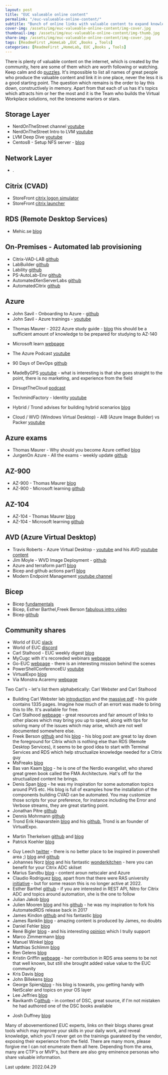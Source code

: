 ```yaml
---
layout: post
title: "EUC valueable online content"
permalink: "/euc-valueable-online-content/"
subtitle: "Bunch of online links with valuable content to expand knowledge in EUC area"
cover-img: /assets/img/euc-valueable-online-content/img-cover.jpg
thumbnail-img: /assets/img/euc-valueable-online-content/img-thumb.jpg
share-img: /assets/img/euc-valueable-online-content/img-cover.jpg
tags: [ReadmeFirst ,HomeLab ,EUC ,Books , Tools]
categories: [ReadmeFirst ,HomeLab, EUC ,Books , Tools]
---
```

There is plenty of valuable content on the internet, which is created by the community, here are some of them which are worth following or watching. Keep calm and do [puzzles](https://www.redbubble.com/shop/jackson+pollock+jigsaw-puzzles).
It's impossible to list all names of great people who produce the valuable content and link it in one place, never the less it is a good starting point. The question which remains is the order to lay this down, constructively in memory. Apart from that each of us has it's topics which attracts him or her the most and it is the Team who builds the Virtual Workplace solutions, not the lonesome wariors or stars.

## Storage Layer
+ NerdOnTheStreet channel [youtube](https://www.youtube.com/c/NerdOnTheStreet/videos)
+ NerdOnTheStreet Intro to LVM [youtube](https://www.youtube.com/watch?v=krerZ2TZvL8)
+ LVM Deep Dive [youtube](https://www.youtube.com/watch?v=MeltFN-bXrQ)
+ Centos8 - Setup NFS server - [blog](https://www.linuxtechi.com/setup-nfs-server-on-centos-8-rhel-8/)

## Network Layer
+ .

## Citrix (CVAD)
+ StoreFront [citrix logon simulator](https://stevenlemonier.fr/citrix-logon-simulator/)
+ StoreFront [citrix launcher](https://github.com/santiagocardenas/storefront-launcher)

## RDS (Remote Desktop Services)
+ Mehic.se [blog](https://mehic.se/2018/12/24/install-remote-desktop-services-2016-with-desired-state-configuration/)

## On-Premises - Automated lab provisioning
+ Citrix-VAD-LAB [github](https://github.com/ryancbutler/Citrix-VAD-LAB)
+ LabBuilder [github](https://github.com/PlagueHO/LabBuilder)
+ Lability [github](https://github.com/VirtualEngine/Lability)
+ PS-AutoLab-Env [github](https://github.com/pluralsight/PS-AutoLab-Env)
+ AutomatedXenServerLabs [github](https://github.com/ZachThurmond/Automated-XenServer-Labs)
+ AutomatedCitrix [github](https://github.com/makeitcloudy/AutomatedCitrix)

## Azure
* John Savil - Onboarding to Azure - [github](https://github.com/johnthebrit/CertificationMaterials)
* John Savil - Azure trainings - [youtube](https://www.youtube.com/c/NTFAQGuy/playlists)
+ Thomas Maurer - 2022 Azure study guide - [blog](https://www.thomasmaurer.ch/2022/01/how-to-learn-microsoft-azure-in-2022/) this should be a sufficient amount of knowledge to be prepared for studying to AZ-140

+ Microsoft learn [webpage](https://docs.microsoft.com/en-us/learn/browse/)
+ The Azure Podcast [youtube](https://www.youtube.com/c/TheAzurePodcast)
+ 90 Days of DevOps [github](https://github.com/MichaelCade/90DaysOfDevOps)

+ MadeByGPS [youtube](https://www.youtube.com/c/MadeByGPS) - what is interesting is that she goes straight to the point, there is no marketing, and experience from the field
+ DirsuptTheCloud [podcast](https://linktr.ee/disruptthecloud)
+ TechmindFactory - Identity [youtube](https://www.youtube.com/c/TechMindFactory/videos)

+ Hybrid / Trond advises for building hybrid scenarios [blog](https://xenappblog.com/2021/building-hybrid-cloud-on-nutanix-community-edition/)
+ Cloud / WVD (Windows Virtual Desktop) - AIB (Azure Image Builder) vs Packer [youtube](https://www.youtube.com/channel/UCjUtHlDsAIasXffpiORfwUA)

## Azure exams
+ Thomas Maurer - Why should you become Azure cetfied [blog](https://www.thomasmaurer.ch/2019/08/why-you-should-become-microsoft-azure-certified/)
+ JurgenOn Azure - All the exams - weekly update [github](https://github.com/JurgenOnAzure/all-the-exams)
## AZ-900
+ AZ-900 - Thomas Maurer [blog](https://www.thomasmaurer.ch/2020/03/az-900-study-guide-microsoft-azure-fundamentals-2021/)
+ AZ-900 - Microsoft learning [github](https://microsoftlearning.github.io/AZ-900T0x-MicrosoftAzureFundamentals/)
## AZ-104
+ AZ-104 - Thomas Maurer [blog](https://www.thomasmaurer.ch/2020/03/az-104-study-guide-azure-administrator/)
+ AZ-104 - Microsoft learning [github](https://microsoftlearning.github.io/AZ-104-MicrosoftAzureAdministrator/)

## AVD (Azure Virtual Desktop)
+ Travis Roberts - Azure Virtual Desktop - [youtube](https://www.youtube.com/c/TravisRoberts/playlists) and his AVD [youtube content](https://www.youtube.com/playlist?list=PLnWpsLZNgHzXMtKjaQJf4Rn64W86nUDv1)
+ Jim Moyle - WVD Image Deployment - [github](https://github.com/JimMoyle/YouTube-WVD-Image-Deployment)
+ Azure and terraform part1 [blog](https://www.cloudninja.nu/post/2021/05/getting-started-with-azure-and-terraform-part-1/)
+ Bicep and github actions part1 [blog](https://www.cloudninja.nu/post/2021/06/getting-started-with-github-actions-and-bicep-part-1/)
+ Modern Endpoint Management [youtube channel](http://endpoint-manager.com/)

## Bicep
+ Bicep [fundamentals](https://docs.microsoft.com/en-us/learn/paths/fundamentals-bicep/?WT.mc_id=DT-MVP-5001664)
+ Bicep, Esther Barthel,Freek Berson [fabulous intro video](https://www.youtube.com/watch?v=Cvbr-pI6G0o)
+ Bicep [github](https://github.com/Azure/bicep/)


## Community shares
* World of EUC [slack](https://t.co/EVrMXepANH)
* World of EUC [discord](https://t.co/zE0QTpANZQ)
* Carl Stalhood - EUC weekly digest [blog](https://www.carlstalhood.com/category/euc-weekly-digest/)
* MyCugc with it's recoreded webinars [webpage](https://www.mycugc.org/events/webinars)
* Go-EUC [webpage](https://www.go-euc.com/) - there is an interesting mission behind the scenes
* PowerShellConferenceEU [youtube](https://www.youtube.com/c/PowerShellConferenceEU)
* VirtualExpo [blog](https://xenappblog.com/agenda/)
* Via Monstra Acaremy [webpage](https://academy.viamonstra.com/collections)

Two Carl's - let's list them alphabetically: Carl Webster and Carl Stalhood
* Building Carl Webster lab [introduction](https://carlwebster.com/01-building-websters-lab-v2-introduction/) and the [massive pdf](https://carlwebster.com/building-websters-lab-v2-pdf/) - his guide contains 1335 pages. Imagine how much of an errort was made to bring this to life. It's available for free.
* Carl Stalhood [webpage](https://www.carlstalhood.com/about-carl-stalhood/) - great resources and fair amount of links to other places which may bring you up to speed, along with tips for solving many of the issues which may arise, which are not well documented somewhere else.<br>
* Freek Berson [github](https://github.com/fberson) and his [blog](http://microsoftplatform.blogspot.com/) - his blog post are great to lay down the foreground for Citrix which is nothing else than RDS (Remote Desktop Services), it seems to be good idea to start with Terminal Services and RDS which help structualize knowledge needed for a Citrix guy
* MsFreaks [blog](https://msfreaks.wordpress.com/)
* Bas van Kaam [blog](https://www.basvankaam.com/) - he is one of the Nerdio evangelist, who shared great green book called the FMA Architecture. Hat's off for the structualized content he brings.
* Denis Span [blog](https://dennisspan.com/) - he was my inspiration for some automation topics around PVS etc. His blog is full of examples how the installation of the components building CVAD can be automated. You may customize those scripts for your preference, for instance including the Error and Verbose streams, they are great starting point.
* Jonathan Pitre [github](https://github.com/JonathanPitre)
* Dennis Mohrmann [github](https://github.com/Mohrpheus78/)
* Trond Erik Haavarstein [blog](https://xenappblog.com/) and his [github](https://github.com/Haavarstein/Applications), Trond is an founder of VirtualExpo.
+ Martin Therkelsen [github](https://github.com/mracket) and [blog](https://www.cloudninja.nu/)
+ Patrick Koehler [blog](https://avdlogix.com/)
* Guy Leech [twitter](https://twitter.com/guyrleech) - there is no better place to be inspired in powershell area ;) [blog](https://guyrleech.wordpress.com/) and [github](https://github.com/guyrleech)
* Johannes Norz [blog](https://norz.at/blog) and his fantastic [wonderkitchen](https://www.wonderkitchen.tech/) - here you can benefit for your Citrix ADC skilset
* Marius Sandbu [blog](https://msandbu.org/) - content aroun netscaler and Azure
* Claudio Rodriguez [blog](http://blog.wtslabs.com/), apart from that there were RAS university [initiative](http://ras.euc.university/) - but for some reason this is no longer active at 2022.
* Esther Barthel [github](https://github.com/cognitionit) - if you are interested in REST API, Nitro for Citrix ADC and topics around automation, she is the one to follow
* Julian Jakob [blog](https://www.julianjakob.com/)
* Julien Mooren [blog](https://citrixguyblog.com) and his [github](https://github.com/citrixguyblog) - he was my inspiration to fork his AutomatedRDS release back in 2017
* James Kindon [github](https://github.com/JamesKindon) and his fantastic [blog](https://jkindon.com/)
* James Ranklin [blog](https://james-rankin.com/) - amazing content is produced by James, no doubts
* Daniel Fehler [blog](https://virtualfeller.com/)
*  René Bigler [blog](https://dreadysblog.com/) - and his interesting [opinion](https://twitter.com/dready73/status/1507110067375648770) which I trully support
* Marco Zimmermann [blog](http://marcozimmermann.com/)
* Manuel Winkel [blog](https://www.deyda.net/index.php/en/)
* Matthias Schlimm [blog](https://eucweb.com/)
* Ben Gelens [blog](https://bgelens.nl/)
* Kristin Griffin [webpage](https://www.rdsgurus.com/author/grokker99/) - her contribution in RDS area seems to be not that well known, but still she brought added value value to the EUC community
* Kris Davis [blog](https://xenapplepie.com/)
* John Billekens [blog](https://blog.j81.nl/)
* George Spiers[blog](https://www.jgspiers.com/) - his blog is towards, you getting handy with NetScaler and topics on your OS layer
* Lee Jeffries [blog](https://www.leeejeffries.com/blog/)
* Ravikanth C[github](https://github.com/rchaganti) - in context of DSC, great source, if I'm not mistaken he had authored one of the DSC books available
+ Josh Duffney [blog](https://duffney.io/)

Many of abovementioned EUC experts, links on their blogs shares great tools which may improve your skills in your daily work, and reveal knowledge, which you'll never get on the trainings guarateed by the vendor, exposing their experience from the field. There are many more, please forgive me I can not enumerate them all here. Depending from the area, many are CTP's or MVP's, but there are also grey eminence personas who share valuable information.

Last update: 2022.04.29